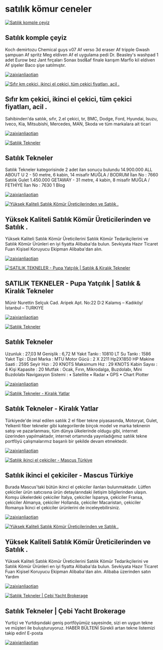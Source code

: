 # satılık kömur ceneler
<a href="https://mnn.zoosnet.net/LR/Chatpre.aspx?id=MNN94995150&p=https://topgrinding.com/" target="_blank">![Satılık komple çeyiz](https://github.com/technlg/images/blob/main/25.jpg)</a>
## Satılık komple çeyiz
Koch demirtozu Chemical guys v07 Af verso 3d eraser Af tripple Gwash şampuan Af spritz Meg eldiven Af el uygulama pedi Dr. Beasley's washpad 1 adet Eurow bez Jant fırçaları Sonax bsd&af finale karışım Marflo kil eldiven Af şişeler Baco şişe satılmıştır.
<a href="https://mnn.zoosnet.net/LR/Chatpre.aspx?id=MNN94995150&p=https://topgrinding.com/" target="_blank"><img src="https://github.com/technlg/images/raw/main/chat11.jpg" alt="zaixianliaotian"/></a><a href="//whatsapp.shibangsoft.com/WhatsApp.php" ><img src="https://github.com/technlg/images/raw/main/chat11.png" alt=""></a>
<a href="https://mnn.zoosnet.net/LR/Chatpre.aspx?id=MNN94995150&p=https://topgrinding.com/" target="_blank">![Sıfır km çekici, ikinci el çekici, tüm çekici fiyatları, acil .](https://github.com/technlg/images/blob/main/12.jpg)</a>
## Sıfır km çekici, ikinci el çekici, tüm çekici fiyatları, acil .
Sahibinden'da satılık, sıfır, 2.el çekici, tır, BMC, Dodge, Ford, Hyundai, Isuzu, Iveco, Kia, Mitsubishi, Mercedes, MAN, Skoda ve tüm markalara ait ticari 
<a href="https://mnn.zoosnet.net/LR/Chatpre.aspx?id=MNN94995150&p=https://topgrinding.com/" target="_blank"><img src="https://github.com/technlg/images/raw/main/chat11.jpg" alt="zaixianliaotian"/></a><a href="//whatsapp.shibangsoft.com/WhatsApp.php" ><img src="https://github.com/technlg/images/raw/main/chat11.png" alt=""></a>
<a href="https://mnn.zoosnet.net/LR/Chatpre.aspx?id=MNN94995150&p=https://topgrinding.com/" target="_blank">![Satılık Tekneler](https://github.com/technlg/images/blob/main/8.jpg)</a>
## Satılık Tekneler
Satılık Tekneler kategorisinde 2 adet ilan sonucu bulundu 14.900.000 ALL ABOUT U 2 - 50 metre, 6 kabin, 14 misafir MUĞLA / BODRUM İlan No : 7660 Satılık Gulet 1.450.000 GETAWAY - 31 metre, 4 kabin, 8 misafir MUĞLA / FETHİYE İlan No : 7630 1 Blog 
<a href="https://mnn.zoosnet.net/LR/Chatpre.aspx?id=MNN94995150&p=https://topgrinding.com/" target="_blank"><img src="https://github.com/technlg/images/raw/main/chat11.jpg" alt="zaixianliaotian"/></a><a href="//whatsapp.shibangsoft.com/WhatsApp.php" ><img src="https://github.com/technlg/images/raw/main/chat11.png" alt=""></a>
<a href="https://mnn.zoosnet.net/LR/Chatpre.aspx?id=MNN94995150&p=https://topgrinding.com/" target="_blank">![Yüksek Kaliteli Satılık Kömür Üreticilerinden ve Satılık .](https://github.com/technlg/images/blob/main/28.jpg)</a>
## Yüksek Kaliteli Satılık Kömür Üreticilerinden ve Satılık .
Yüksek Kaliteli Satılık Kömür Üreticilerini Satılık Kömür Tedarikçilerini ve Satılık Kömür Ürünleri en iyi fiyatta Alibaba'da bulun. Sevkiyata Hazır Ticaret Fuarı Kişisel Koruyucu Ekipman Alibaba'dan alın.
<a href="https://mnn.zoosnet.net/LR/Chatpre.aspx?id=MNN94995150&p=https://topgrinding.com/" target="_blank"><img src="https://github.com/technlg/images/raw/main/chat11.jpg" alt="zaixianliaotian"/></a><a href="//whatsapp.shibangsoft.com/WhatsApp.php" ><img src="https://github.com/technlg/images/raw/main/chat11.png" alt=""></a>
<a href="https://mnn.zoosnet.net/LR/Chatpre.aspx?id=MNN94995150&p=https://topgrinding.com/" target="_blank">![SATILIK TEKNELER - Pupa Yatçılık | Satılık & Kiralık Tekneler](https://github.com/technlg/images/blob/main/38.jpg)</a>
## SATILIK TEKNELER - Pupa Yatçılık | Satılık & Kiralık Tekneler
Münir Nurettin Selçuk Cad. Aripek Apt. No:22 D:2 Kalamış – Kadıköy/ İstanbul – TURKIYE
<a href="https://mnn.zoosnet.net/LR/Chatpre.aspx?id=MNN94995150&p=https://topgrinding.com/" target="_blank"><img src="https://github.com/technlg/images/raw/main/chat11.jpg" alt="zaixianliaotian"/></a><a href="//whatsapp.shibangsoft.com/WhatsApp.php" ><img src="https://github.com/technlg/images/raw/main/chat11.png" alt=""></a>
<a href="https://mnn.zoosnet.net/LR/Chatpre.aspx?id=MNN94995150&p=https://topgrinding.com/" target="_blank">![Satılık Tekneler](https://github.com/technlg/images/blob/main/38.jpg)</a>
## Satılık Tekneler
Uzunluk : 27,03 M Genişlik : 6,72 M Yakıt Tankı : 10810 LT Su Tankı : 1586 Yakıt Tipi : Dizel Marka : MTU Motor Gücü : 2 X 2211 Hp2X1850 HP Makine Saati : 2595 Seyir Hızı : 20 KNOTS Maksimum Hız : 29 KNOTS Kabin Sayısı : 4 Kişi Kapasite : 20 Mutfak : Ocak, Fırın, Mikrodalga, Buzdolabı, Mini Buzdolabı Navigasyon Sistemi : • Satellite • Radar • GPS • Chart Plotter 
<a href="https://mnn.zoosnet.net/LR/Chatpre.aspx?id=MNN94995150&p=https://topgrinding.com/" target="_blank"><img src="https://github.com/technlg/images/raw/main/chat11.jpg" alt="zaixianliaotian"/></a><a href="//whatsapp.shibangsoft.com/WhatsApp.php" ><img src="https://github.com/technlg/images/raw/main/chat11.png" alt=""></a>
<a href="https://mnn.zoosnet.net/LR/Chatpre.aspx?id=MNN94995150&p=https://topgrinding.com/" target="_blank">![Satılık Tekneler - Kiralık Yatlar](https://github.com/technlg/images/blob/main/14.jpg)</a>
## Satılık Tekneler - Kiralık Yatlar
Türkiyede'de imal edilen satılık 2 el fiber tekne piyasasında, Motoryat, Gulet, Yelkenli fiber tekneler gibi kategorilerde birçok model ve marka teknenin satışı ve pazarlanması, tüm dünya ülkelerinde oldugu gibi, internet üzerinden yapılmaktadır, internet ortamında yayınladığımız satılık tekne portföyü çalışmalarımız başarılı bir şekilde devam etmektedir.
<a href="https://mnn.zoosnet.net/LR/Chatpre.aspx?id=MNN94995150&p=https://topgrinding.com/" target="_blank"><img src="https://github.com/technlg/images/raw/main/chat11.jpg" alt="zaixianliaotian"/></a><a href="//whatsapp.shibangsoft.com/WhatsApp.php" ><img src="https://github.com/technlg/images/raw/main/chat11.png" alt=""></a>
<a href="https://mnn.zoosnet.net/LR/Chatpre.aspx?id=MNN94995150&p=https://topgrinding.com/" target="_blank">![Satılık ikinci el çekiciler - Mascus Türkiye](https://github.com/technlg/images/blob/main/3.jpg)</a>
## Satılık ikinci el çekiciler - Mascus Türkiye
Burada Mascus'taki bütün ikinci el çekiciler ilanları bulunmaktadır. Lütfen çekiciler ürün satıcısına ürün detaylarındaki iletişim bilgilerinden ulaşın. Komşu ülkelerdeki çekiciler İtalya, çekiciler İspanya, çekiciler Fransa, çekiciler Almanya, çekiciler Hollanda, çekiciler Macaristan, çekiciler Romanya İkinci el çekiciler ürünlerini de inceleyebilirsiniz.
<a href="https://mnn.zoosnet.net/LR/Chatpre.aspx?id=MNN94995150&p=https://topgrinding.com/" target="_blank"><img src="https://github.com/technlg/images/raw/main/chat11.jpg" alt="zaixianliaotian"/></a><a href="//whatsapp.shibangsoft.com/WhatsApp.php" ><img src="https://github.com/technlg/images/raw/main/chat11.png" alt=""></a>
<a href="https://mnn.zoosnet.net/LR/Chatpre.aspx?id=MNN94995150&p=https://topgrinding.com/" target="_blank">![Yüksek Kaliteli Satılık Kömür Üreticilerinden ve Satılık .](https://github.com/technlg/images/blob/main/64.jpg)</a>
## Yüksek Kaliteli Satılık Kömür Üreticilerinden ve Satılık .
Yüksek Kaliteli Satılık Kömür Üreticilerini Satılık Kömür Tedarikçilerini ve Satılık Kömür Ürünleri en iyi fiyatta Alibaba'da bulun. Sevkiyata Hazır Ticaret Fuarı Kişisel Koruyucu Ekipman Alibaba'dan alın. Alibaba üzerinden satın Yardım
<a href="https://mnn.zoosnet.net/LR/Chatpre.aspx?id=MNN94995150&p=https://topgrinding.com/" target="_blank"><img src="https://github.com/technlg/images/raw/main/chat11.jpg" alt="zaixianliaotian"/></a><a href="//whatsapp.shibangsoft.com/WhatsApp.php" ><img src="https://github.com/technlg/images/raw/main/chat11.png" alt=""></a>
<a href="https://mnn.zoosnet.net/LR/Chatpre.aspx?id=MNN94995150&p=https://topgrinding.com/" target="_blank">![Satılık Tekneler | Çebi Yacht Brokerage](https://github.com/technlg/images/blob/main/48.jpg)</a>
## Satılık Tekneler | Çebi Yacht Brokerage
Yurtiçi ve Yurtdışındaki geniş portföyümüz sayesinde, sizi en uygun tekne ve müşteri ile buluşturuyoruz. HABER BÜLTENİ Sürekli artan tekne listemizi takip edin! E-posta
<a href="https://mnn.zoosnet.net/LR/Chatpre.aspx?id=MNN94995150&p=https://topgrinding.com/" target="_blank"><img src="https://github.com/technlg/images/raw/main/chat11.jpg" alt="zaixianliaotian"/></a><a href="//whatsapp.shibangsoft.com/WhatsApp.php" ><img src="https://github.com/technlg/images/raw/main/chat11.png" alt=""></a>
